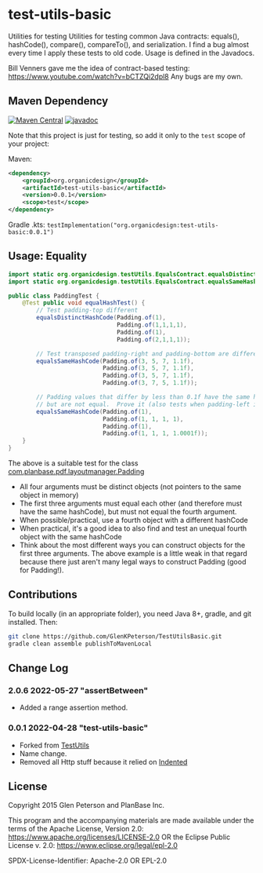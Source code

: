 # test-utils-basic
Utilities for testing Utilities for testing common Java contracts: equals(), hashCode(), compare(), compareTo(), and serialization.
I find a bug almost every time I apply these tests to old code.  Usage is defined in the Javadocs.

Bill Venners gave me the idea of contract-based testing:
https://www.youtube.com/watch?v=bCTZQi2dpl8
Any bugs are my own.

## Maven Dependency
[![Maven Central](https://maven-badges.herokuapp.com/maven-central/org.organicdesign/test-utils-basic/badge.svg)](https://maven-badges.herokuapp.com/maven-central/org.organicdesign/test-utils-basic)
[![javadoc](https://javadoc.io/badge2/org.organicdesign/test-utils-basic/javadoc.svg)](https://javadoc.io/doc/org.organicdesign/test-utils-basic)

Note that this project is just for testing, so add it only to the `test` scope of your project:

Maven:
```xml
<dependency>
	<groupId>org.organicdesign</groupId>
	<artifactId>test-utils-basic</artifactId>
	<version>0.0.1</version>
	<scope>test</scope>
</dependency>
```

Gradle .kts: `testImplementation("org.organicdesign:test-utils-basic:0.0.1")`

## Usage: Equality
```java
import static org.organicdesign.testUtils.EqualsContract.equalsDistinctHashCode;
import static org.organicdesign.testUtils.EqualsContract.equalsSameHashCode;

public class PaddingTest {
    @Test public void equalHashTest() {
        // Test padding-top different
        equalsDistinctHashCode(Padding.of(1),
                               Padding.of(1,1,1,1),
                               Padding.of(1),
                               Padding.of(2,1,1,1));

        // Test transposed padding-right and padding-bottom are different (but have same hashcode)
        equalsSameHashCode(Padding.of(3, 5, 7, 1.1f),
                           Padding.of(3, 5, 7, 1.1f),
                           Padding.of(3, 5, 7, 1.1f),
                           Padding.of(3, 7, 5, 1.1f));

        // Padding values that differ by less than 0.1f have the same hashcode
        // but are not equal.  Prove it (also tests when padding-left is different):
        equalsSameHashCode(Padding.of(1),
                           Padding.of(1, 1, 1, 1),
                           Padding.of(1),
                           Padding.of(1, 1, 1, 1.0001f));
    }
}
```

The above is a suitable test for the class [com.planbase.pdf.layoutmanager.Padding](https://github.com/GlenKPeterson/PdfLayoutManager/blob/master/src/main/java/com/planbase/pdf/layoutmanager/Padding.java)

* All four arguments must be distinct objects (not pointers to the same object in memory)
* The first three arguments must equal each other (and therefore must have the same hashCode), but must not equal the fourth argument.
* When possible/practical, use a fourth object with a different hashCode
* When practical, it's a good idea to also find and test an unequal fourth object with the same hashCode
* Think about the most different ways you can construct objects for the first three arguments.  The above example is a little weak in that regard because there just aren't many legal ways to construct Padding (good for Padding!).


## Contributions
To build locally (in an appropriate folder), you need Java 8+, gradle, and git installed.  Then:
```bash
git clone https://github.com/GlenKPeterson/TestUtilsBasic.git
gradle clean assemble publishToMavenLocal
```

## Change Log

### 2.0.6 2022-05-27 "assertBetween"
- Added a range assertion method.

### 0.0.1 2022-04-28 "test-utils-basic"
 - Forked from [TestUtils](https://github.com/GlenKPeterson/TestUtils)
 - Name change.
 - Removed all Http stuff because it relied on [Indented](https://github.com/GlenKPeterson/Indented)

## License
Copyright 2015 Glen Peterson and PlanBase Inc.

This program and the accompanying materials are made available under the
terms of the Apache License, Version 2.0:
https://www.apache.org/licenses/LICENSE-2.0
OR the Eclipse Public License v. 2.0:
https://www.eclipse.org/legal/epl-2.0

SPDX-License-Identifier: Apache-2.0 OR EPL-2.0